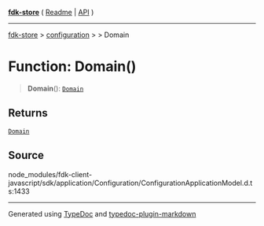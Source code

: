 [**fdk-store**](../../../README.md) ( [Readme](../../../README.md) \| [API](../../../API.md) )

---

[fdk-store](../../../API.md) > [configuration](../../README.md) > [<internal>](../README.md) > Domain

# Function: Domain()

> **Domain**(): [`Domain`](../type-aliases/type-alias.Domain.md)

## Returns

[`Domain`](../type-aliases/type-alias.Domain.md)

## Source

node_modules/fdk-client-javascript/sdk/application/Configuration/ConfigurationApplicationModel.d.ts:1433

---

Generated using [TypeDoc](https://typedoc.org/) and [typedoc-plugin-markdown](https://www.npmjs.com/package/typedoc-plugin-markdown)
